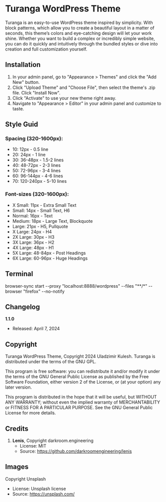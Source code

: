 # Turanga WordPress Theme

Turanga is an easy-to-use WordPress theme inspired by simplicity. With block patterns, which allow you to create a beautiful layout in a matter of seconds, this theme’s colors and eye-catching design will let your work shine. Whether you want to build a complex or incredibly simple website, you can do it quickly and intuitively through the bundled styles or dive into creation and full customization yourself.

## Installation

1. In your admin panel, go to "Appearance > Themes" and click the "Add New" button.
2. Click "Upload Theme" and "Choose File", then select the theme's .zip file. Click "Install Now".
3. Click "Activate" to use your new theme right away.
4. Navigate to "Appearance > Editor" in your admin panel and customize to taste.

## Style Guid

### Spacing (320-1600px):

* 10: 12px			- 0.5 line
* 20: 24px			- 1 line
* 30: 36-48px		- 1.5-2 lines
* 40: 48-72px		- 2-3 lines
* 50: 72-96px		- 3-4 lines
* 60: 96-144px	   - 4-6 lines
* 70: 120-240px	- 5-10 lines


### Font-sizes (320-1600px):

* X Small:		11px		   - Extra Small Text
* Small:			14px		   - Small Text, H6
* Normal:		16px		   - Text
* Medium:		18px		   - Large Text, Blockquote
* Large:			21px		   - H5, Pullquote
* X Large:		24px		   - H4
* 2X Large:		30px		   - H3
* 3X Large:		36px		   - H2
* 4X Large:		48px		   - H1
* 5X Large:		48-84px		- Post Headings
* 6X Large:		60-96px	   - Huge Headings

## Terminal

browser-sync start --proxy "localhost:8888/wordpress" --files "**/*" --browser "firefox" --no-notify

## Changelog

**1.1.0**
   * Released: April 7, 2024

## Copyright

Turanga WordPress Theme, Copyright 2024 Uladzimir Kulesh.
Turanga is distributed under the terms of the GNU GPL.

This program is free software: you can redistribute it and/or modify
it under the terms of the GNU General Public License as published by
the Free Software Foundation, either version 2 of the License, or
(at your option) any later version.

This program is distributed in the hope that it will be useful,
but WITHOUT ANY WARRANTY; without even the implied warranty of
MERCHANTABILITY or FITNESS FOR A PARTICULAR PURPOSE. See the
GNU General Public License for more details.

## Credits

1. **Lenis**, Copyright darkroom.engineering
   * License: MIT
   * Source: https://github.com/darkroomengineering/lenis

## Images

Copyright Unsplash
   * License: Unsplash license
   * Source: https://unsplash.com/
